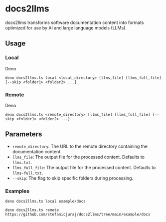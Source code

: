 # docs2llms

docs2llms transforms software documentation content into formats optimized for use by AI and large language models (LLMs).

## Usage

### Local

Deno
```
deno docs2llms.ts local <local_directory> [llms_file] [llms_full_file] [--skip <folder1> <folder2> ...]
```

### Remote

Deno
```
deno docs2llms.ts <remote_directory> [llms_file] [llms_full_file] [--skip <folder1> <folder2> ...]
```

## Parameters

- `remote_directory`: The URL to the remote directory containing the documentation content.
- `llms_file`: The output file for the processed content. Defaults to `llms.txt`.
- `llms_full_file`: The output file for the processed content. Defaults to `llms-full.txt`.
- `--skip`: The flag to skip specific folders during processing.

### Examples

```
deno docs2llms.ts local example/docs
```
```
deno docs2llms.ts remote https://github.com/stefanicjuraj/docs2llms/tree/main/example/docs
```
